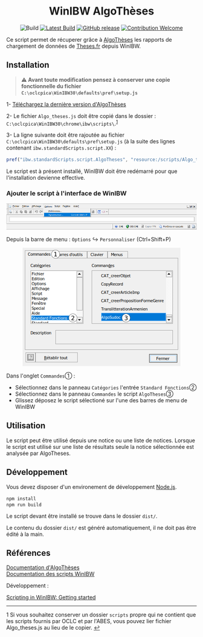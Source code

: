 <div align="center">

# WinIBW AlgoThèses

![Build](https://github.com/eonm-abes/winibw-algo-theses/workflows/Build/badge.svg)
[![Latest Build](https://img.shields.io/badge/%F0%9F%93%A6%20lastest%20build-AlgoTheses.js-yellow)](https://github.com/eonm-abes/winibw-algo-theses/releases/latest/download/Algo_theses.js)
[![GitHub release](https://img.shields.io/github/release/eonm-abes/winibw-algo-theses.svg)](https://github.com/eonm-abes/winibw-algo-theses/releases/latest)
[![Contribution Welcome](https://img.shields.io/badge/contribution-welcome-green.svg)](https://github.com/eonm-abes/winibw-algo-theses/pulls)

</div>

Ce script permet de récuperer grâce à [AlgoThèses](http://documentation.abes.fr/sudoc/manuels/controle_bibliographique/rapports_chargement_theses_fr/index.html) les rapports de chargement de données de [Theses.fr](http://www.theses.fr/) depuis WinIBW.

## Installation

> __⚠️ Avant toute modification pensez à conserver une copie fonctionnelle du fichier `C:\oclcpica\WinIBW30\defaults\pref\setup.js`__

1- [Téléchargez la dernière version d'AlgoThèses](https://github.com/eonm-abes/winibw-algo-theses/releases/latest/download/Algo_theses.js)


2- Le fichier `Algo_theses.js` doit être copié dans le dossier : `C:\oclcpica\WinIBW30\chrome\ibw\scripts\`.<sup id="a1">[1](#f1)</sup> 

3- La ligne suivante doit être rajoutée au fichier `C:\oclcpica\WinIBW30\defaults\pref\setup.js` (à la suite des lignes contenant `ibw.standardScripts.script.XX`) :

```js
pref("ibw.standardScripts.script.AlgoTheses", "resource:/scripts/Algo_theses.js");
```

Le script est à présent installé, WinIBW doit être redémarré pour que l'installation devienne effective.

### Ajouter le script à l'interface de WinIBW

<div align="center">

![UI Install](img/ui_install_1.png "UI Install")

</div>

Depuis la barre de menu : `Options` ↪ `Personnaliser` (Ctrl+Shift+P)

<div align="center">

![UI Install](img/ui_install_2.png "UI Install")

</div>

Dans l'onglet `Commandes`➀ :

- Sélectionnez dans le panneau `Catégories`  l'entrée `Standard Fonctions`➁
- Sélectionnez dans le panneau `Commandes` le script `AlgoTheses`➂
- Glissez déposez le script sélectioné sur l'une des barres de menu de WinIBW

## Utilisation

Le script peut être utilisé depuis une notice ou une liste de notices. Lorsque le script est utilisé sur une liste de résultats seule la notice sélectionnée est analysée par AlgoTheses.

## Développement

Vous devez disposer d'un environement de développement [Node.js](https://nodejs.org/en/download/).

```
npm install
npm run build
```

Le script devant être installé se trouve dans le dossier `dist/`.

Le contenu du dossier `dist/` est généré automatiquement, il ne doit pas être édité à la main.

## Références

[Documentation d'AlgoThèses](http://documentation.abes.fr/sudoc/manuels/controle_bibliographique/rapports_chargement_theses_fr/index.html)<br>[Documentation des scripts WinIBW](http://documentation.abes.fr/sudoc/manuels/logiciel_winibw/scripts/index.html)

Développement :

[Scripting in WinIBW: Getting started](https://www.zeitschriftendatenbank.de/fileadmin/user_upload/ZDB/pdf/winibw/Scripting_in_WinIBW3_V_1_17.pdf)

---

<span id="f1">1</span> Si vous souhaitez conserver un dossier `scripts` propre qui ne contient que les scripts fournis par OCLC et par l'ABES, vous pouvez lier fichier Algo_theses.js au lieu de le copier. [↩](#a1)
